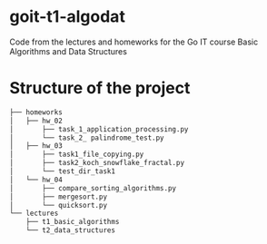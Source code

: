 # goit-t1-algodat
Code from the lectures and homeworks for the Go IT course Basic Algorithms and Data Structures

# Structure of the project
```html
├── homeworks
│   ├── hw_02
│       ├── task_1_application_processing.py
│       └── task_2_ palindrome_test.py
│   ├── hw_03
│       ├── task1_file_copying.py
│       ├── task2_koch_snowflake_fractal.py
│       └── test_dir_task1
│   └── hw_04
│       ├── compare_sorting_algorithms.py
│       ├── mergesort.py
│       └── quicksort.py
└── lectures
    ├── t1_basic_algorithms
    └── t2_data_structures

```
